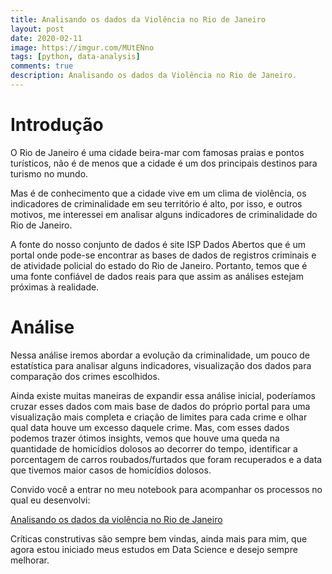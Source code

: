 ```yaml
---
title: Analisando os dados da Violência no Rio de Janeiro
layout: post
date: 2020-02-11
image: https://imgur.com/MUtENno
tags: [python, data-analysis]
comments: true
description: Analisando os dados da Violência no Rio de Janeiro.
---
```


# Introdução
O Rio de Janeiro é uma cidade beira-mar com famosas praias e pontos turísticos, não é de menos que a cidade é um dos principais destinos para turismo no mundo.

Mas é de conhecimento que a cidade vive em um clima de violência, os indicadores de criminalidade em seu território é alto, por isso, e outros motivos, me interessei em analisar alguns indicadores de criminalidade do Rio de Janeiro.

A fonte do nosso conjunto de dados é site ISP Dados Abertos que é um portal onde pode-se encontrar as bases de dados de registros criminais e de atividade policial do estado do Rio de Janeiro. Portanto, temos que é uma fonte confiável de dados reais para que assim as análises estejam próximas à realidade.

# Análise
Nessa análise iremos abordar a evolução da criminalidade, um pouco de estatística para analisar alguns indicadores, visualização dos dados para comparação dos crimes escolhidos.

Ainda existe muitas maneiras de expandir essa análise inicial, poderíamos cruzar esses dados com mais base de dados do próprio portal para uma visualização mais completa e criação de limites para cada crime e olhar qual data houve um excesso daquele crime. Mas, com esses dados podemos trazer ótimos insights, vemos que houve uma queda na quantidade de homicídios dolosos ao decorrer do tempo, identificar a porcentagem de carros roubados/furtados que foram recuperados e a data que tivemos maior casos de homicídios dolosos.

Convido você a entrar no meu notebook para acompanhar os processos no qual eu desenvolvi:

[Analisando os dados da violência no Rio de Janeiro](http://bit.ly/37aDriM)

Críticas construtivas são sempre bem vindas, ainda mais para mim, que agora estou iniciado meus estudos em Data Science e desejo sempre melhorar.